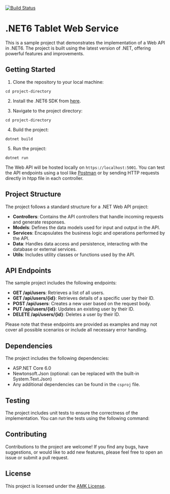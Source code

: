 [![Build Status](https://dev.azure.com/Mengly123123/Web2/_apis/build/status%2FWeb2-ASP.NET%20Core%20Pipeline?branchName=master)](https://dev.azure.com/Mengly123123/Web2/_build/latest?definitionId=2&branchName=master)

# .NET6 Tablet Web Service

This is a sample project that demonstrates the implementation of a Web API in .NET6. The project is built using the latest version of .NET, offering powerful features and improvements.

## Getting Started

1. Clone the repository to your local machine:

```console
cd project-directory
```

2. Install the .NET6 SDK from [here](https://dotnet.microsoft.com/download/dotnet/6.0).

3. Navigate to the project directory:

```console
cd project-directory
```

4. Build the project:

```console
dotnet build
```

5. Run the project:

```console
dotnet run
```

The Web API will be hosted locally on `https://localhost:5001`. You can test the API endpoints using a tool like [Postman](https://www.postman.com/) or by sending HTTP requests directly in htpp file in each controller.

## Project Structure

The project follows a standard structure for a .NET Web API project:

- **Controllers**: Contains the API controllers that handle incoming requests and generate responses.
- **Models**: Defines the data models used for input and output in the API.
- **Services**: Encapsulates the business logic and operations performed by the API.
- **Data**: Handles data access and persistence, interacting with the database or external services.
- **Utils**: Includes utility classes or functions used by the API.

## API Endpoints

The sample project includes the following endpoints:

- **GET /api/users**: Retrieves a list of all users.
- **GET /api/users/{id}**: Retrieves details of a specific user by their ID.
- **POST /api/users**: Creates a new user based on the request body.
- **PUT /api/users/{id}**: Updates an existing user by their ID.
- **DELETE /api/users/{id}**: Deletes a user by their ID.

Please note that these endpoints are provided as examples and may not cover all possible scenarios or include all necessary error handling.

## Dependencies

The project includes the following dependencies:

- ASP.NET Core 6.0
- Newtonsoft.Json (optional: can be replaced with the built-in System.Text.Json)
- Any additional dependencies can be found in the `csproj` file.

## Testing

The project includes unit tests to ensure the correctness of the implementation. You can run the tests using the following command:

## Contributing

Contributions to the project are welcome! If you find any bugs, have suggestions, or would like to add new features, please feel free to open an issue or submit a pull request.

## License

This project is licensed under the [AMK License](LICENSE.md).
